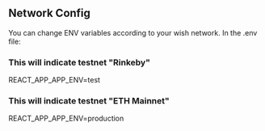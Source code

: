 ## Network Config
You can change ENV variables according to your wish network.
In the .env file:
### This will indicate testnet "Rinkeby"
REACT_APP_APP_ENV=test
### This will indicate testnet "ETH Mainnet"
REACT_APP_APP_ENV=production
